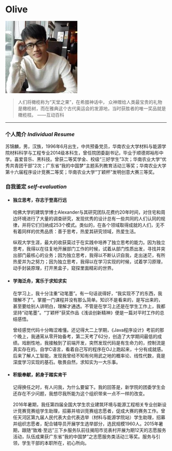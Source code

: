 # Olive
 ![](./newphoto.jpg)

 > 人们将橄榄称为“天堂之果”，在希腊神话中， 众神赠给人类最宝贵的礼物是橄榄树，而在雅典这个古代奥运会的发源地，当时获胜者的唯一奖品就是橄榄枝。   ——互动百科

---

### 个人简介 *Individual Resume*
苏锦麟，男，汉族，1996年6月出生，中共预备党员，华南农业大学材料与能源学院材料科学与工程专业2014级本科生，曾任院团委副书记，毕业于顺德郑裕彤中学。喜爱音乐、黑科技。曾获二等奖学金、校级“三好学生”3次；华南农业大学“优秀共青团干部”2次；广东省“我的中国梦”主题系列教育活动三等奖；华南农业大学第十六届程序设计竞赛二等奖；华南农业大学“丁颖杯”发明创意大赛三等奖。

### 自我鉴定 *self-evaluation*
- #### 独立思考，存志于登高行远
  哈佛大学的建筑学博士Alexander与其研究团队花费约20年时间，对住宅和周边环境进行了大量的调查研究，发现优秀的设计总有一些共同的人们认同的规律，并将它们归纳成253个模式。类似的，在各个领域取得成就的人们，无不有着同样的优秀品质：善于思考，热爱其研究领域，热爱生活。

  纵观大学生涯，最大的收获莫过于在实践中培养了独立思考的能力。因为独立思考，我得以在往复地开展部门工作的时候，试着从部门性质出发，寻找并突出部门最核心的业务；因为独立思考，我得以不断认识自我，走出迷茫，有所热爱并为之努力；因为独立思考，我得以在学习实现的时候，试着学习原理，动手封装原理，打开黑盒子，窥探里面精彩的世界。

- #### 学海泛舟，寓乐于求知求实
  在学习上，我十分注重“动笔墨”。有一句话说得好，“我实现不了的东西，我理解不了”。掌握一门课程并没有那么简单。知识不是看来的，是写出来的，甚至要给别人讲明白，理解才通透。不管是在学习上还是在学生工作上，我都坚持“动笔墨”。“丁颖杯”获奖作品《浅谈创新精神》便是一篇对平时工作的总结感悟。

  曾经感觉代码十分晦涩难懂。还记得大二上学期，《Java程序设计》考前的那个晚上，我通宵从零开始备考，第二天考了62分，创造了大学期间最低的成绩。戏剧性地，我接触到了前端开发，突然发现代码是有生命力的，控制流是真实存在的。自学C语言，看着自己写的程序在OJ上跑起来，十分有成就感。后来了解人工智能，发现我曾经不知有何用武之地的概率论、线性代数，竟是深度学习实现的基石。敬畏自然，求知实为一大乐事。

- #### 积极奉献，躬身于踏实肯干
  记得换任之时，有人问我，为什么要留下。我的回答是，新学院的团委学生会还存在不少问题，我想尽我所能为这个组织带来一点不一样的改变。

  2016年暑期，我任第四届全国大学生农业建筑环境与能源工程相关专业创新设计竞赛竞赛组学生助理，招募并培训竞赛组志愿者，促成大赛的赛务工作。曾任天河区第九届人民代表大会代表选举（材料与能源学院站）学生助理，招募并组织志愿者，配合辅导员开展学生选举部分，选民规模1960人。2015年暑期，跟随“致难·至远”三下乡服务队前往揭阳市览表村开展为期12天的志愿服务活动，队伍成果获广东省“我的中国梦”之志愿服务类活动三等奖。服务与引领，学生干部的本职所在，初心所向。
